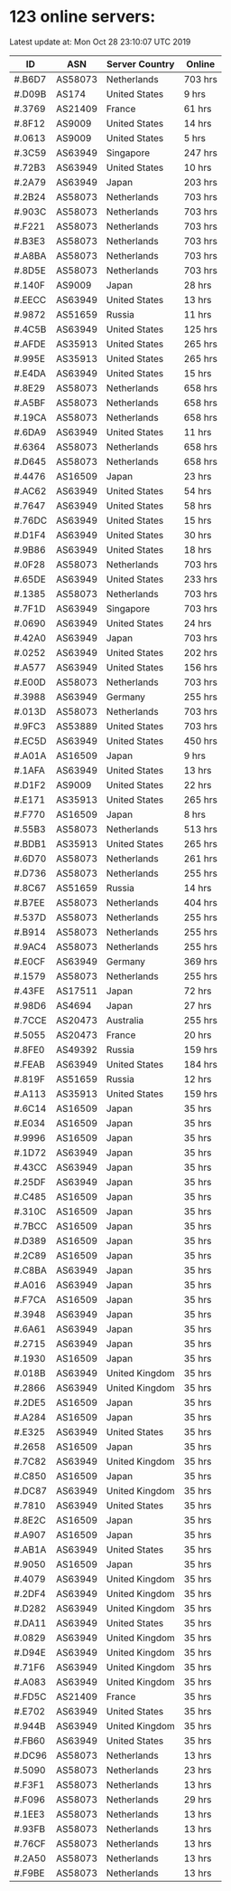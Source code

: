 # 123 online servers:

Latest update at: Mon Oct 28 23:10:07 UTC 2019

| ID | ASN | Server Country | Online |
| -- | --- | -------------- | ------ |
| #.B6D7 | AS58073 | Netherlands | 703 hrs |
| #.D09B | AS174 | United States | 9 hrs |
| #.3769 | AS21409 | France | 61 hrs |
| #.8F12 | AS9009 | United States | 14 hrs |
| #.0613 | AS9009 | United States | 5 hrs |
| #.3C59 | AS63949 | Singapore | 247 hrs |
| #.72B3 | AS63949 | United States | 10 hrs |
| #.2A79 | AS63949 | Japan | 203 hrs |
| #.2B24 | AS58073 | Netherlands | 703 hrs |
| #.903C | AS58073 | Netherlands | 703 hrs |
| #.F221 | AS58073 | Netherlands | 703 hrs |
| #.B3E3 | AS58073 | Netherlands | 703 hrs |
| #.A8BA | AS58073 | Netherlands | 703 hrs |
| #.8D5E | AS58073 | Netherlands | 703 hrs |
| #.140F | AS9009 | Japan | 28 hrs |
| #.EECC | AS63949 | United States | 13 hrs |
| #.9872 | AS51659 | Russia | 11 hrs |
| #.4C5B | AS63949 | United States | 125 hrs |
| #.AFDE | AS35913 | United States | 265 hrs |
| #.995E | AS35913 | United States | 265 hrs |
| #.E4DA | AS63949 | United States | 15 hrs |
| #.8E29 | AS58073 | Netherlands | 658 hrs |
| #.A5BF | AS58073 | Netherlands | 658 hrs |
| #.19CA | AS58073 | Netherlands | 658 hrs |
| #.6DA9 | AS63949 | United States | 11 hrs |
| #.6364 | AS58073 | Netherlands | 658 hrs |
| #.D645 | AS58073 | Netherlands | 658 hrs |
| #.4476 | AS16509 | Japan | 23 hrs |
| #.AC62 | AS63949 | United States | 54 hrs |
| #.7647 | AS63949 | United States | 58 hrs |
| #.76DC | AS63949 | United States | 15 hrs |
| #.D1F4 | AS63949 | United States | 30 hrs |
| #.9B86 | AS63949 | United States | 18 hrs |
| #.0F28 | AS58073 | Netherlands | 703 hrs |
| #.65DE | AS63949 | United States | 233 hrs |
| #.1385 | AS58073 | Netherlands | 703 hrs |
| #.7F1D | AS63949 | Singapore | 703 hrs |
| #.0690 | AS63949 | United States | 24 hrs |
| #.42A0 | AS63949 | Japan | 703 hrs |
| #.0252 | AS63949 | United States | 202 hrs |
| #.A577 | AS63949 | United States | 156 hrs |
| #.E00D | AS58073 | Netherlands | 703 hrs |
| #.3988 | AS63949 | Germany | 255 hrs |
| #.013D | AS58073 | Netherlands | 703 hrs |
| #.9FC3 | AS53889 | United States | 703 hrs |
| #.EC5D | AS63949 | United States | 450 hrs |
| #.A01A | AS16509 | Japan | 9 hrs |
| #.1AFA | AS63949 | United States | 13 hrs |
| #.D1F2 | AS9009 | United States | 22 hrs |
| #.E171 | AS35913 | United States | 265 hrs |
| #.F770 | AS16509 | Japan | 8 hrs |
| #.55B3 | AS58073 | Netherlands | 513 hrs |
| #.BDB1 | AS35913 | United States | 265 hrs |
| #.6D70 | AS58073 | Netherlands | 261 hrs |
| #.D736 | AS58073 | Netherlands | 255 hrs |
| #.8C67 | AS51659 | Russia | 14 hrs |
| #.B7EE | AS58073 | Netherlands | 404 hrs |
| #.537D | AS58073 | Netherlands | 255 hrs |
| #.B914 | AS58073 | Netherlands | 255 hrs |
| #.9AC4 | AS58073 | Netherlands | 255 hrs |
| #.E0CF | AS63949 | Germany | 369 hrs |
| #.1579 | AS58073 | Netherlands | 255 hrs |
| #.43FE | AS17511 | Japan | 72 hrs |
| #.98D6 | AS4694 | Japan | 27 hrs |
| #.7CCE | AS20473 | Australia | 255 hrs |
| #.5055 | AS20473 | France | 20 hrs |
| #.8FE0 | AS49392 | Russia | 159 hrs |
| #.FEAB | AS63949 | United States | 184 hrs |
| #.819F | AS51659 | Russia | 12 hrs |
| #.A113 | AS35913 | United States | 159 hrs |
| #.6C14 | AS16509 | Japan | 35 hrs |
| #.E034 | AS16509 | Japan | 35 hrs |
| #.9996 | AS16509 | Japan | 35 hrs |
| #.1D72 | AS63949 | Japan | 35 hrs |
| #.43CC | AS63949 | Japan | 35 hrs |
| #.25DF | AS63949 | Japan | 35 hrs |
| #.C485 | AS16509 | Japan | 35 hrs |
| #.310C | AS16509 | Japan | 35 hrs |
| #.7BCC | AS16509 | Japan | 35 hrs |
| #.D389 | AS16509 | Japan | 35 hrs |
| #.2C89 | AS16509 | Japan | 35 hrs |
| #.C8BA | AS63949 | Japan | 35 hrs |
| #.A016 | AS63949 | Japan | 35 hrs |
| #.F7CA | AS16509 | Japan | 35 hrs |
| #.3948 | AS63949 | Japan | 35 hrs |
| #.6A61 | AS63949 | Japan | 35 hrs |
| #.2715 | AS63949 | Japan | 35 hrs |
| #.1930 | AS16509 | Japan | 35 hrs |
| #.018B | AS63949 | United Kingdom | 35 hrs |
| #.2866 | AS63949 | United Kingdom | 35 hrs |
| #.2DE5 | AS16509 | Japan | 35 hrs |
| #.A284 | AS16509 | Japan | 35 hrs |
| #.E325 | AS63949 | United States | 35 hrs |
| #.2658 | AS16509 | Japan | 35 hrs |
| #.7C82 | AS63949 | United Kingdom | 35 hrs |
| #.C850 | AS16509 | Japan | 35 hrs |
| #.DC87 | AS63949 | United Kingdom | 35 hrs |
| #.7810 | AS63949 | United States | 35 hrs |
| #.8E2C | AS16509 | Japan | 35 hrs |
| #.A907 | AS16509 | Japan | 35 hrs |
| #.AB1A | AS63949 | United States | 35 hrs |
| #.9050 | AS16509 | Japan | 35 hrs |
| #.4079 | AS63949 | United Kingdom | 35 hrs |
| #.2DF4 | AS63949 | United Kingdom | 35 hrs |
| #.D282 | AS63949 | United Kingdom | 35 hrs |
| #.DA11 | AS63949 | United States | 35 hrs |
| #.0829 | AS63949 | United Kingdom | 35 hrs |
| #.D94E | AS63949 | United Kingdom | 35 hrs |
| #.71F6 | AS63949 | United Kingdom | 35 hrs |
| #.A083 | AS63949 | United Kingdom | 35 hrs |
| #.FD5C | AS21409 | France | 35 hrs |
| #.E702 | AS63949 | United States | 35 hrs |
| #.944B | AS63949 | United Kingdom | 35 hrs |
| #.FB60 | AS63949 | United States | 35 hrs |
| #.DC96 | AS58073 | Netherlands | 13 hrs |
| #.5090 | AS58073 | Netherlands | 23 hrs |
| #.F3F1 | AS58073 | Netherlands | 13 hrs |
| #.F096 | AS58073 | Netherlands | 29 hrs |
| #.1EE3 | AS58073 | Netherlands | 13 hrs |
| #.93FB | AS58073 | Netherlands | 13 hrs |
| #.76CF | AS58073 | Netherlands | 13 hrs |
| #.2A50 | AS58073 | Netherlands | 13 hrs |
| #.F9BE | AS58073 | Netherlands | 13 hrs |

